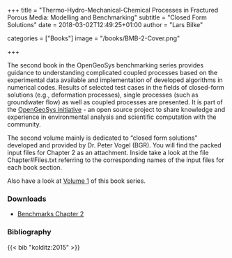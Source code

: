 +++
title = "Thermo-Hydro-Mechanical-Chemical Processes in Fractured Porous Media: Modelling and Benchmarking"
subtitle = "Closed Form Solutions"
date = 2018-03-02T12:49:25+01:00
author = "Lars Bilke"

categories = ["Books"]
image = "/books/BMB-2-Cover.png"

+++

The second book in the OpenGeoSys benchmarking series provides guidance to understanding complicated coupled processes based on the experimental data available and implementation of developed algorithms in numerical codes. Results of selected test cases in the fields of closed-form solutions (e.g., deformation processes), single processes (such as groundwater flow) as well as coupled processes are presented. It is part of the [OpenGeoSys initiative](http://www.opengeosys.org/) - an open source project to share knowledge and experience in environmental analysis and scientific computation with the community.

The second volume mainly is dedicated to “closed form solutions” developed and provided by Dr. Peter Vogel (BGR). You will find the packed input files for Chapter 2 as an attachment. Inside take a look at the file Chapter#Files.txt referring to the corresponding names of the input files for each book section.

Also have a look at [Volume 1](https://link.springer.com/book/10.1007/978-3-642-27177-9) of this book series.

<div class='note clear-both'>

### <i class="far fa-download"></i> Downloads

- [<i class="far fa-file-archive"></i> Benchmarks Chapter 2](https://minio.ufz.de/ogs/public/web/Books/Benchmark-Book-2/Chapter-02.zip)  

</div>

<div class='note'>

### <i class="far fa-book"></i> Bibliography

{{< bib "kolditz:2015" >}}
</div>
